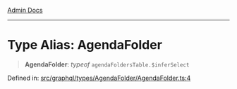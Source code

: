 [Admin Docs](/)

***

# Type Alias: AgendaFolder

> **AgendaFolder**: *typeof* `agendaFoldersTable.$inferSelect`

Defined in: [src/graphql/types/AgendaFolder/AgendaFolder.ts:4](https://github.com/NishantSinghhhhh/talawa-api/blob/3b12506812825c5581bdb63c64252031697d198c/src/graphql/types/AgendaFolder/AgendaFolder.ts#L4)
